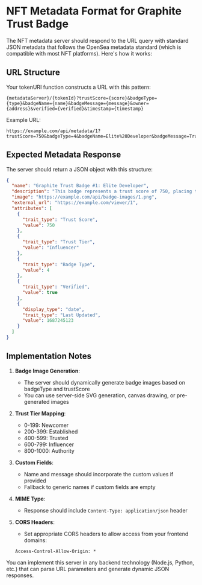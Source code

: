 
# NFT Metadata Format for Graphite Trust Badge

The NFT metadata server should respond to the URL query with standard JSON metadata that follows the OpenSea metadata standard (which is compatible with most NFT platforms). Here's how it works:

## URL Structure

Your tokenURI function constructs a URL with this pattern:
```
{metadataServer}/{tokenId}?trustScore={score}&badgeType={type}&badgeName={name}&badgeMessage={message}&owner={address}&verified={verified}&timestamp={timestamp}
```

Example URL:
```
https://example.com/api/metadata/1?trustScore=750&badgeType=4&badgeName=Elite%20Developer&badgeMessage=Trusted%20blockchain%20contributor&owner=0x1234567890abcdef1234567890abcdef12345678&verified=true&timestamp=1687245123
```

## Expected Metadata Response

The server should return a JSON object with this structure:

```json
{
  "name": "Graphite Trust Badge #1: Elite Developer",
  "description": "This badge represents a trust score of 750, placing the holder in the Influencer tier of the Graphite ecosystem. The holder has demonstrated significant trust and reputation.",
  "image": "https://example.com/api/badge-images/1.png",
  "external_url": "https://example.com/viewer/1",
  "attributes": [
    {
      "trait_type": "Trust Score",
      "value": 750
    },
    {
      "trait_type": "Trust Tier",
      "value": "Influencer"
    },
    {
      "trait_type": "Badge Type",
      "value": 4
    },
    {
      "trait_type": "Verified",
      "value": true
    },
    {
      "display_type": "date", 
      "trait_type": "Last Updated",
      "value": 1687245123
    }
  ]
}
```

## Implementation Notes

1. **Badge Image Generation**:
   - The server should dynamically generate badge images based on badgeType and trustScore
   - You can use server-side SVG generation, canvas drawing, or pre-generated images

2. **Trust Tier Mapping**:
   - 0-199: Newcomer
   - 200-399: Established
   - 400-599: Trusted
   - 600-799: Influencer
   - 800-1000: Authority

3. **Custom Fields**:
   - Name and message should incorporate the custom values if provided
   - Fallback to generic names if custom fields are empty

4. **MIME Type**:
   - Response should include `Content-Type: application/json` header

5. **CORS Headers**:
   - Set appropriate CORS headers to allow access from your frontend domains:
   ```
   Access-Control-Allow-Origin: *
   ```

You can implement this server in any backend technology (Node.js, Python, etc.) that can parse URL parameters and generate dynamic JSON responses.
